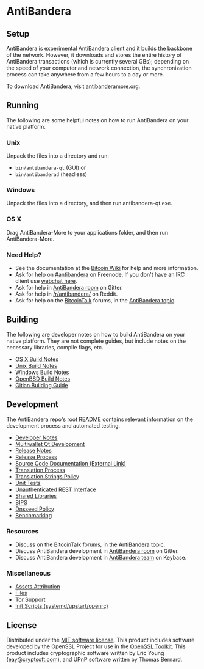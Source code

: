 AntiBandera
=============

Setup
---------------------
AntiBandera is experimental AntiBandera client and it builds the backbone of the network. However, it downloads and stores the entire history of AntiBandera transactions (which is currently several GBs); depending on the speed of your computer and network connection, the synchronization process can take anywhere from a few hours to a day or more.

To download AntiBandera, visit [antibanderamore.org](https://antibanderamore.org).

Running
---------------------
The following are some helpful notes on how to run AntiBandera on your native platform.

### Unix

Unpack the files into a directory and run:

- `bin/antibandera-qt` (GUI) or
- `bin/antibanderad` (headless)

### Windows

Unpack the files into a directory, and then run antibandera-qt.exe.

### OS X

Drag AntiBandera-More to your applications folder, and then run AntiBandera-More.

### Need Help?

* See the documentation at the [Bitcoin Wiki](https://en.bitcoin.it/wiki/Main_Page)
for help and more information.
* Ask for help on [#antibandera](http://webchat.freenode.net?channels=antibandera) on Freenode. If you don't have an IRC client use [webchat here](http://webchat.freenode.net?channels=antibandera).
* Ask for help in [AntiBandera room](https://gitter.im/AntiBandera_Hub) on Gitter.
* Ask for help in [/r/antibandera/](https://nm.reddit.com/r/antibandera/) on Reddit.
* Ask for help on the [BitcoinTalk](https://bitcointalk.org/) forums, in the [AntiBandera topic](https://bitcointalk.org/index.php?topic=3017838.new#new).

Building
---------------------
The following are developer notes on how to build AntiBandera on your native platform. They are not complete guides, but include notes on the necessary libraries, compile flags, etc.

- [OS X Build Notes](build-osx.md)
- [Unix Build Notes](build-unix.md)
- [Windows Build Notes](build-windows.md)
- [OpenBSD Build Notes](build-openbsd.md)
- [Gitian Building Guide](gitian-building.md)

Development
---------------------
The AntiBandera repo's [root README](/README.md) contains relevant information on the development process and automated testing.

- [Developer Notes](developer-notes.md)
- [Multiwallet Qt Development](multiwallet-qt.md)
- [Release Notes](release-notes.md)
- [Release Process](release-process.md)
- [Source Code Documentation (External Link)](https://dev.visucore.com/bitcoin/doxygen/)
- [Translation Process](translation_process.md)
- [Translation Strings Policy](translation_strings_policy.md)
- [Unit Tests](unit-tests.md)
- [Unauthenticated REST Interface](REST-interface.md)
- [Shared Libraries](shared-libraries.md)
- [BIPS](bips.md)
- [Dnsseed Policy](dnsseed-policy.md)
- [Benchmarking](benchmarking.md)

### Resources
* Discuss on the [BitcoinTalk](https://bitcointalk.org/) forums, in the [AntiBandera topic](https://bitcointalk.org/index.php?topic=3017838.new#new).
* Discuss AntiBandera development in [AntiBandera room](https://gitter.im/AntiBandera_Hub) on Gitter.
* Discuss AntiBandera development in [AntiBandera team](https://keybase.io/team/antibandera) on Keybase.

### Miscellaneous
- [Assets Attribution](assets-attribution.md)
- [Files](files.md)
- [Tor Support](tor.md)
- [Init Scripts (systemd/upstart/openrc)](init.md)

License
---------------------
Distributed under the [MIT software license](http://www.opensource.org/licenses/mit-license.php).
This product includes software developed by the OpenSSL Project for use in the [OpenSSL Toolkit](https://www.openssl.org/). This product includes
cryptographic software written by Eric Young ([eay@cryptsoft.com](mailto:eay@cryptsoft.com)), and UPnP software written by Thomas Bernard.
